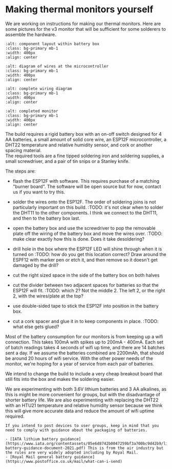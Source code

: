 
# Making thermal monitors yourself

We are working on instructions for making our thermal monitors.  Here are some pictures for the v3 monitor that will be sufficient for some solderers to assemble the hardware.  

```{image} /images/making/inside-of-battery-box.jpg
:alt: component layout within battery box
:class: bg-primary mb-1
:width: 400px
:align: center
```


```{image} /images/making/wiring-diagram.jpg
:alt: diagram of wires at the microcontroller
:class: bg-primary mb-1
:width: 400px
:align: center
```

```{image} /images/making/wiring-diagram2.jpg
:alt: complete wiring diagram
:class: bg-primary mb-1
:width: 400px
:align: center
```

```{image} /images/making/completed-build.jpg
:alt: completed monitor
:class: bg-primary mb-1
:width: 400px
:align: center
```

The build requires a rigid battery box with an on-off switch designed for 4 AA batteries, a small amount of solid core wire, an ESP12F microcontroller, a DHT22 temperature and relative humidity sensor, and cork or another spacing material.  
The required tools are a fine tipped soldering iron and soldering supplies, a small screwdriver, and a pair of tin snips or a Stanley knife.

The steps are:

- flash the ESP12F with software.  This requires purchase of a matching "burner board".  The software will be open source but for now, contact us if you want to try this.

- solder the wires onto the ESP12F.  The order of soldering joins is not particularly important on this build. :TODO: it's not clear when to solder the DHT11 to the other components.  I think we connect to the DHT11, and then to the battery box last.

- open the battery box and use the screwdriver to pop the removable plate off the wiring of the battery box and move the wires over.  :TODO: make clear exactly how this is done.  Does it take desoldering?

- drill hole in the box where the ESP12F LED will shine through when it is turned on :TODO:  how do you get this location correct?  Draw around the ESPF12 with marker pen or etch it, and then remove so it doesn't get damaged by the drill?

- cut the right sized space in the side of the battery box on both halves

- cut the divider between two adjacent spaces for batteries so that the ESP12F will fit.  :TODO:  which 2?  Not the middle 2.  The left 2, or the right 2, with the wires/plate at the top?

- use double-sided tape to stick the ESP12F into position in the battery box.

- cut a cork spacer and glue it in to keep components in place.  :TODO: what else gets glued?

Most of the battery consumption for our monitors is from keeping up a wifi connection.  This takes 100mA with spikes up to 200mA - 400mA. Each set of batch readings takes 4 seconds of wifi up time, and there are 14 batches sent a day. If we assume the batteries combined are 2200mAh, that should be around 20 hours of wifi service.  With the other power needs of the monitor, we're hoping for a year of service from each pair of batteries.

We intend to change the build to include a very cheap breakout board that still fits into the box and makes the soldering easier.

We are experimenting with both 3.6V lithium batteries and 3 AA alkalines, as this is might be more convenient for groups, but with the disadvantage of shorter battery life.   We are also experimenting with replacing the DHT22 with an HTU21 temperature and relative humidity sensor because we think this will give more accurate data and reduce the amount of wifi uptime required.

```{admonition} Important
If you intend to post devices to user groups, keep in mind that you need to comply with guidance about the packaging of batteries.

- [IATA lithium battery guidance](https://www.iata.org/contentassets/05e6d8742b0047259bf3a700bc9d42b9/lithium-battery-guidance-document-2021.pdf) This is from the air industry but the rules are very widely adopted including by Royal Mail.
- [Royal Mail general battery guidance](https://www.postoffice.co.uk/mail/what-can-i-send)
```